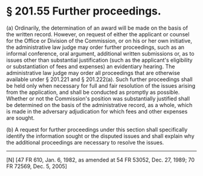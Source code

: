 # § 201.55   Further proceedings.

(a) Ordinarily, the determination of an award will be made on the basis of the written record. However, on request of either the applicant or counsel for the Office or Division of the Commission, or on his or her own initiative, the administrative law judge may order further proceedings, such as an informal conference, oral argument, additional written submissions or, as to issues other than substantial justification (such as the applicant's eligibility or substantiation of fees and expenses) an evidentiary hearing. The administrative law judge may order all proceedings that are otherwise available under § 201.221 and § 201.222(a). Such further proceedings shall be held only when necessary for full and fair resolution of the issues arising from the application, and shall be conducted as promptly as possible. Whether or not the Commission's position was substantially justified shall be determined on the basis of the administrative record, as a whole, which is made in the adversary adjudication for which fees and other expenses are sought.


(b) A request for further proceedings under this section shall specifically identify the information sought or the disputed issues and shall explain why the additional proceedings are necessary to resolve the issues.



---

[N] [47 FR 610, Jan. 6, 1982, as amended at 54 FR 53052, Dec. 27, 1989; 70 FR 72569, Dec. 5, 2005]




